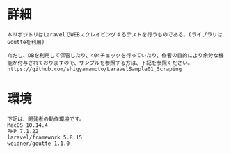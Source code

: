 # 詳細
    本リポジトリはLaravelでWEBスクレイピングするテストを行うものである。(ライブラリはGoutteを利用)
    
    ただし、DBを利用して保管したり、404チェックを行っていたり、作者の目的により余分な機能が付与されておりますので、サンプルを参照する方は、下記を参照ください。
    https://github.com/shigyamamoto/LaravelSample01_Scraping
    
# 環境
    下記は、開発者の動作環境です。
    MacOS 10.14.4
    PHP 7.1.22
    laravel/framework 5.8.15
    weidner/goutte 1.1.0
